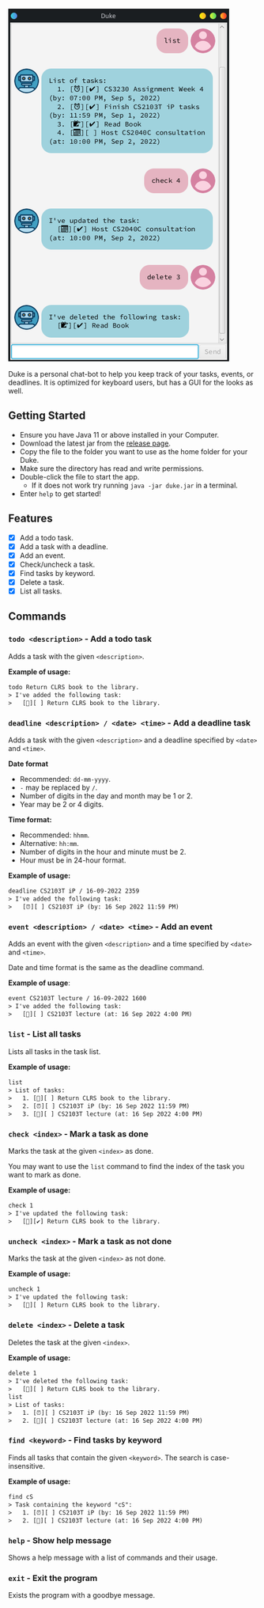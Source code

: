 ![](Ui.png)

Duke is a personal chat-bot to help you keep track of your tasks, events, or deadlines. 
It is optimized for keyboard users, but has a GUI for the looks as well. 

## Getting Started
- Ensure you have Java 11 or above installed in your Computer.
- Download the latest jar from the [release page](https://github.com/RezwanArefin01/ip/releases/). 
- Copy the file to the folder you want to use as the home folder for your Duke.
- Make sure the directory has read and write permissions.
- Double-click the file to start the app. 
  - If it does not work try running `java -jar duke.jar` in a terminal.
- Enter `help` to get started! 

## Features 
- [x] Add a todo task. 
- [x] Add a task with a deadline. 
- [x] Add an event.
- [x] Check/uncheck a task.
- [x] Find tasks by keyword. 
- [x] Delete a task.
- [x] List all tasks.

## Commands 

### `todo <description>` - Add a todo task 
Adds a task with the given `<description>`.

**Example of usage:**
```
todo Return CLRS book to the library.
> I've added the following task:
>   [📝][ ] Return CLRS book to the library.
```

### `deadline <description> / <date> <time>` - Add a deadline task
Adds a task with the given `<description>` and a deadline specified by `<date>` and `<time>`.

**Date format** 
- Recommended: `dd-mm-yyyy`. 
- `-` may be replaced by `/`. 
- Number of digits in the day and month may be 1 or 2.
- Year may be 2 or 4 digits.

**Time format:**
- Recommended: `hhmm`.
- Alternative: `hh:mm`. 
- Number of digits in the hour and minute must be 2. 
- Hour must be in 24-hour format.

**Example of usage:**
```
deadline CS2103T iP / 16-09-2022 2359
> I've added the following task:
>   [⏰][ ] CS2103T iP (by: 16 Sep 2022 11:59 PM)
```

### `event <description> / <date> <time>` - Add an event
Adds an event with the given `<description>` and a time specified by `<date>` and `<time>`.

Date and time format is the same as the deadline command.

**Example of usage**:
```
event CS2103T lecture / 16-09-2022 1600
> I've added the following task:
>   [📅][ ] CS2103T lecture (at: 16 Sep 2022 4:00 PM)
```

### `list` - List all tasks
Lists all tasks in the task list.

**Example of usage:**
```
list
> List of tasks:
>   1. [📝][ ] Return CLRS book to the library.
>   2. [⏰][ ] CS2103T iP (by: 16 Sep 2022 11:59 PM)
>   3. [📅][ ] CS2103T lecture (at: 16 Sep 2022 4:00 PM)
```

### `check <index>` - Mark a task as done
Marks the task at the given `<index>` as done.

You may want to use the `list` command to find the index of the task you want to mark as done.

**Example of usage:**
```
check 1
> I've updated the following task: 
>   [📝][✔] Return CLRS book to the library.
```

### `uncheck <index>` - Mark a task as not done 
Marks the task at the given `<index>` as not done.

**Example of usage:**
```
uncheck 1
> I've updated the following task: 
>   [📝][ ] Return CLRS book to the library.
```

### `delete <index>` - Delete a task
Deletes the task at the given `<index>`.

**Example of usage:**
```
delete 1
> I've deleted the following task:
>   [📝][ ] Return CLRS book to the library.
list
> List of tasks:
>   1. [⏰][ ] CS2103T iP (by: 16 Sep 2022 11:59 PM)
>   2. [📅][ ] CS2103T lecture (at: 16 Sep 2022 4:00 PM)
```

### `find <keyword>` - Find tasks by keyword
Finds all tasks that contain the given `<keyword>`.
The search is case-insensitive.

**Example of usage:**
```
find cS
> Task containing the keyword "cS":
>   1. [⏰][ ] CS2103T iP (by: 16 Sep 2022 11:59 PM)
>   2. [📅][ ] CS2103T lecture (at: 16 Sep 2022 4:00 PM)
```

### `help` - Show help message
Shows a help message with a list of commands and their usage.

### `exit` - Exit the program
Exists the program with a goodbye message.


